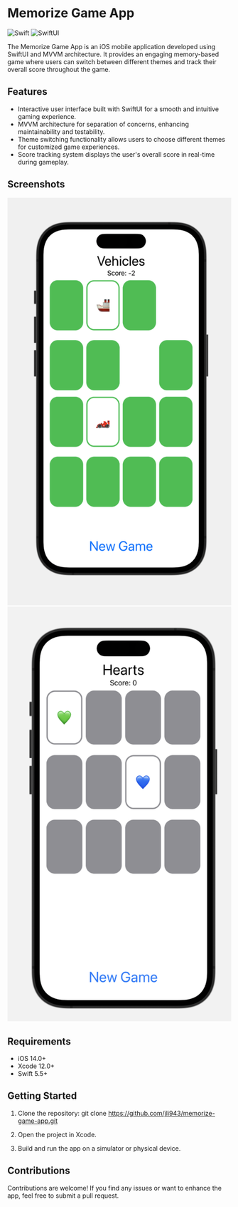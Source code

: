 # Memorize Game App

![Swift](https://img.shields.io/badge/Swift-5.5-orange)
![SwiftUI](https://img.shields.io/badge/SwiftUI-2.0-green)

The Memorize Game App is an iOS mobile application developed using SwiftUI and MVVM architecture. It provides an engaging memory-based game where users can switch between different themes and track their overall score throughout the game.

## Features

- Interactive user interface built with SwiftUI for a smooth and intuitive gaming experience.
- MVVM architecture for separation of concerns, enhancing maintainability and testability.
- Theme switching functionality allows users to choose different themes for customized game experiences.
- Score tracking system displays the user's overall score in real-time during gameplay.

## Screenshots

![Gameplay](screenshots/gameplay.png)
![Theme Switching](screenshots/themeswitch.png)

## Requirements

- iOS 14.0+
- Xcode 12.0+
- Swift 5.5+

## Getting Started

1. Clone the repository:
git clone https://github.com/jli943/memorize-game-app.git

2. Open the project in Xcode.

3. Build and run the app on a simulator or physical device.

## Contributions

Contributions are welcome! If you find any issues or want to enhance the app, feel free to submit a pull request.
